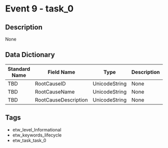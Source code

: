 # Event 9 - task_0

## Description
None

## Data Dictionary
|Standard Name|Field Name|Type|Description|Sample Value|
|---|---|---|---|---|
|TBD|RootCauseID|UnicodeString|None|`None`|
|TBD|RootCauseName|UnicodeString|None|`None`|
|TBD|RootCauseDescription|UnicodeString|None|`None`|

## Tags
* etw_level_Informational
* etw_keywords_lifecycle
* etw_task_task_0